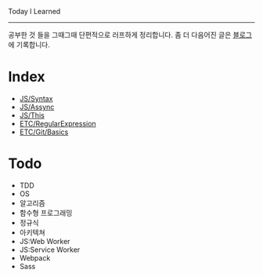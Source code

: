 <!--https://github.com/EatNug/TIL/blob/master/-->

Today I Learned
___

공부한 것 들을 그때그때 단편적으로 러프하게 정리합니다. 좀 더 다음어진 글은 [블로그](https://eatnug.github.io/)에 기록합니다.

# Index

- [JS/Syntax](https://github.com/EatNug/TIL/blob/master/JS/Syntax.md)
- [JS/Assync](https://github.com/EatNug/TIL/blob/master/JS/Async.md)
- [JS/This](https://github.com/EatNug/TIL/blob/master/JS/This.md)
- [ETC/RegularExpression](https://github.com/EatNug/TIL/blob/master/ETC/RegularExpression.md)
- [ETC/Git/Basics](https://github.com/EatNug/TIL/blob/master/ETC/Git/Basics.md)
# Todo

- TDD
- OS
- 알고리즘
- 함수형 프로그래밍
- 정규식
- 아키텍쳐
- JS:Web Worker
- JS:Service Worker
- Webpack
- Sass
